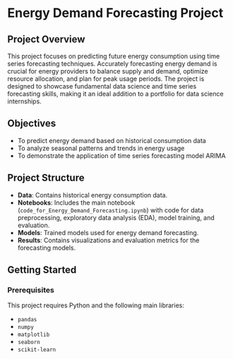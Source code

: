 # Energy Demand Forecasting Project

## Project Overview

This project focuses on predicting future energy consumption using time series forecasting techniques. Accurately forecasting energy demand is crucial for energy providers to balance supply and demand, optimize resource allocation, and plan for peak usage periods. The project is designed to showcase fundamental data science and time series forecasting skills, making it an ideal addition to a portfolio for data science internships.

## Objectives

- To predict energy demand based on historical consumption data
- To analyze seasonal patterns and trends in energy usage
- To demonstrate the application of time series forecasting model ARIMA

## Project Structure

- **Data**: Contains historical energy consumption data. 
- **Notebooks**: Includes the main notebook (`code_for_Energy_Demand_Forecasting.ipynb`) with code for data preprocessing, exploratory data analysis (EDA), model training, and evaluation.
- **Models**: Trained models used for energy demand forecasting.
- **Results**: Contains visualizations and evaluation metrics for the forecasting models.

## Getting Started

### Prerequisites

This project requires Python and the following main libraries:
- `pandas`
- `numpy`
- `matplotlib`
- `seaborn`
- `scikit-learn`

  

